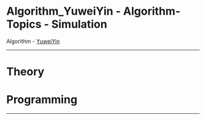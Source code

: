 # Algorithm_YuweiYin - Algorithm-Topics - Simulation

Algorithm - [YuweiYin](https://github.com/YuweiYin)

---

# Theory


# Programming


---
